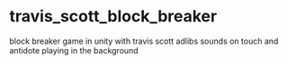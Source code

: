 # travis_scott_block_breaker
block breaker game in unity with travis scott adlibs sounds on touch and antidote playing in the background
